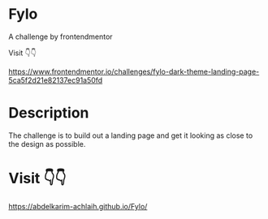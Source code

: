 # Fylo

A challenge by frontendmentor

Visit 👇👇

https://www.frontendmentor.io/challenges/fylo-dark-theme-landing-page-5ca5f2d21e82137ec91a50fd

# Description

The challenge is to build out a landing page and get it looking as close to the design as possible.

# Visit 👇👇

https://abdelkarim-achlaih.github.io/Fylo/
